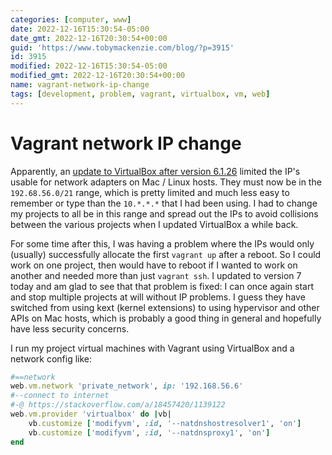 ```yaml
---
categories: [computer, www]
date: 2022-12-16T15:30:54-05:00
date_gmt: 2022-12-16T20:30:54+00:00
guid: 'https://www.tobymackenzie.com/blog/?p=3915'
id: 3915
modified: 2022-12-16T15:30:54-05:00
modified_gmt: 2022-12-16T20:30:54+00:00
name: vagrant-network-ip-change
tags: [development, problem, vagrant, virtualbox, vm, web]
---
```


Vagrant network IP change
=========================

Apparently, an [update to VirtualBox after version 6.1.26](https://discuss.hashicorp.com/t/vagran-can-not-assign-ip-address-to-virtualbox-machine/30930) limited the IP's usable for network adapters on Mac / Linux hosts.  They must now be in the `192.68.56.0/21` range, which is pretty limited and much less easy to remember or type than the `10.*.*.*` that I had been using.  I had to change my projects to all be in this range and spread out the IPs to avoid collisions between the various projects when I updated VirtualBox a while back.

<!--more-->

For some time after this, I was having a problem where the IPs would only (usually) successfully allocate the first `vagrant up` after a reboot.  So I could work on one project, then would have to reboot if I wanted to work on another and needed more than just `vagrant ssh`.  I updated to version 7 today and am glad to see that that problem is fixed:  I can once again start and stop multiple projects at will without IP problems.  I guess they have switched from using kext (kernel extensions) to using hypervisor and other APIs on Mac hosts, which is probably a good thing in general and hopefully have less security concerns.

I run my project virtual machines with Vagrant using VirtualBox and a network config like:

``` ruby
#==network
web.vm.network 'private_network', ip: '192.168.56.6'
#--connect to internet
#-@ https://stackoverflow.com/a/18457420/1139122
web.vm.provider 'virtualbox' do |vb|
	vb.customize ['modifyvm', :id, '--natdnshostresolver1', 'on']
	vb.customize ['modifyvm', :id, '--natdnsproxy1', 'on']
end
```
